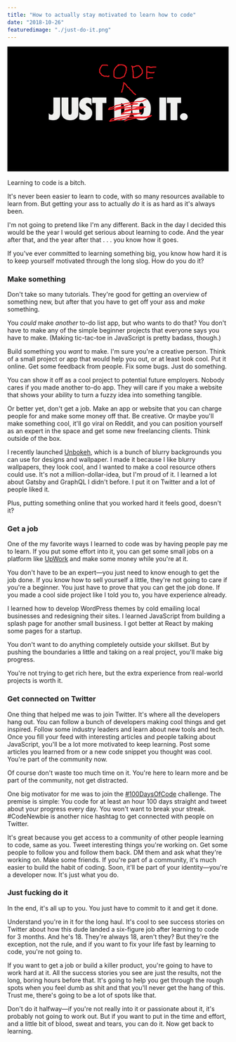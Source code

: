 ```yaml
---
title: "How to actually stay motivated to learn how to code"
date: "2018-10-26"
featuredimage: "./just-do-it.png"
---
```


![Just do it](./just-do-it.png)

Learning to code is a bitch.

It's never been easier to learn to code, with so many resources available to learn from. But getting your ass to actually _do_ it is as hard as it's always been.

I'm not going to pretend like I'm any different. Back in the day I decided this would be the year I would get serious about learning to code. And the year after that, and the year after that . . . you know how it goes.

If you've ever committed to learning something big, you know how hard it is to keep yourself motivated through the long slog. How do you do it?

### Make something

Don't take so many tutorials. They're good for getting an overview of something new, but after that you have to get off your ass and _make_ something.

You _could_ make _another_ to-do list app, but who wants to do that? You don't have to make any of the simple beginner projects that everyone says you have to make. (Making tic-tac-toe in JavaScript is pretty badass, though.)

Build something you _want_ to make. I'm sure you're a creative person. Think of a small project or app that would help you out, or at least look cool. Put it online. Get some feedback from people. Fix some bugs. Just do something.

You can show it off as a cool project to potential future employers. Nobody cares if you made another to-do app. They will care if you make a website that shows your ability to turn a fuzzy idea into something tangible.

Or better yet, don't get a job. Make an app or website that you can charge people for and make some money off that. Be creative. Or maybe you'll make something cool, it'll go viral on Reddit, and you can position yourself as an expert in the space and get some new freelancing clients. Think outside of the box.

I recently launched [Unbokeh](https://unbokeh.com), which is a bunch of blurry backgrounds you can use for designs and wallpaper. I made it because I like blurry wallpapers, they look cool, and I wanted to make a cool resource others could use. It's not a million-dollar-idea, but I'm proud of it. I learned a lot about Gatsby and GraphQL I didn't before. I put it on Twitter and a lot of people liked it.

Plus, putting something online that you worked hard it feels good, doesn't it?

### Get a job

One of the my favorite ways I learned to code was by having people pay me to learn. If you put some effort into it, you can get some small jobs on a platform like [UpWork](https://upwork.com) and make some money while you're at it.

You don't have to be an expert—you just need to know enough to get the job done. If you know how to sell yourself a little, they're not going to care if you're a beginner. You just have to prove that you can get the job done. If you made a cool side project like I told you to, you have experience already.

I learned how to develop WordPress themes by cold emailing local businesses and redesigning their sites. I learned JavaScript from building a splash page for another small business. I got better at React by making some pages for a startup.

You don't want to do anything completely outside your skillset. But by pushing the boundaries a little and taking on a real project, you'll make big progress.

You're not trying to get rich here, but the extra experience from real-world projects is worth it.

### Get connected on Twitter

One thing that helped me was to join Twitter. It's where all the developers hang out. You can follow a bunch of developers making cool things and get inspired. Follow some industry leaders and learn about new tools and tech. Once you fill your feed with interesting articles and people talking about JavaScript, you'll be a lot more motivated to keep learning. Post some articles you learned from or a new code snippet you thought was cool. You're part of the community now.

Of course don't waste too much time on it. You're here to learn more and be part of the community, not get distracted.

One big motivator for me was to join the [#100DaysOfCode](https://100daysofcode.com) challenge. The premise is simple: You code for at least an hour 100 days straight and tweet about your progress every day. You won't want to break your streak. #CodeNewbie is another nice hashtag to get connected with people on Twitter.

It's great because you get access to a community of other people learning to code, same as you. Tweet interesting things you're working on. Get some people to follow you and follow them back. DM them and ask what they're working on. Make some friends. If you're part of a community, it's much easier to build the habit of coding. Soon, it'll be part of your identity—you're a developer now. It's just what you do.

### Just fucking do it

In the end, it's all up to you. You just have to commit to it and get it done.

Understand you're in it for the long haul. It's cool to see success stories on Twitter about how this dude landed a six-figure job after learning to code for 3 months. And he's 18. They're always 18, aren't they? But they're the exception, not the rule, and if you want to fix your life fast by learning to code, you're not going to.

If you want to get a job or build a killer product, you're going to have to work hard at it. All the success stories you see are just the results, not the long, boring hours before that. It's going to help you get through the rough spots when you feel dumb as shit and that you'll never get the hang of this. Trust me, there's going to be a lot of spots like that.

Don't do it halfway—if you're not really into it or passionate about it, it's probably not going to work out. But if you want to put in the time and effort, and a little bit of blood, sweat and tears, you can do it. Now get back to learning.
